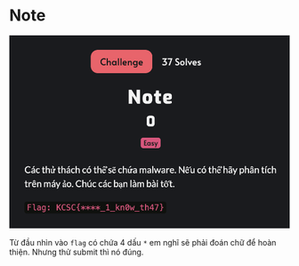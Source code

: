 # Note

![note](images/note.png)

Từ đầu nhìn vào `flag` có chứa 4 dấu `*` em nghĩ sẽ phải đoán chữ để hoàn thiện. Nhưng thử submit thì nó đúng.